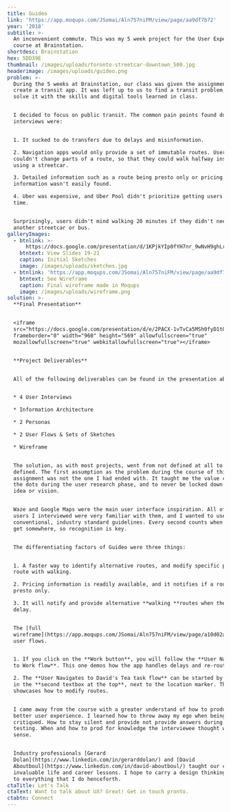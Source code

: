 ```yaml
---
title: Guideo
link: 'https://app.moqups.com/JSomai/Aln757niFM/view/page/aa9df7b72'
year: '2018'
subtitle: >-
  An inconvenient commute. This was my 5 week project for the User Experience
  course at Brainstation. 
shortdesc: Brainstation
hex: 5DD39E
thumbnail: /images/uploads/toronto-streetcar-downtown_500.jpg
headerimage: /images/uploads/guideo.png
problem: >-
  During the 5 weeks at Brainstation, our class was given the assignment to
  create a transit app. It was left up to us to find a transit problem, and
  solve it with the skills and digital tools learned in class. 


  I decided to focus on public transit. The common pain points found during user
  interviews were:


  1. It sucked to do transfers due to delays and misinformation.

  2. Navigation apps would only provide a set of immutable routes. Users
  couldn't change parts of a route, so that they could walk halfway instead of
  using a streetcar.

  3. Detailed information such as a route being presto only or pricing
  information wasn't easily found.

  4. Uber was expensive, and Uber Pool didn't prioritize getting users there on
  time.


  Surprisingly, users didn't mind walking 20 minutes if they didn't need to take
  another streetcar or bus.
galleryImages:
  - btnlink: >-
      https://docs.google.com/presentation/d/1KPjkYIp0fYH7nr_9wNvH9ghLr2fq919R9YWtwUM6rik/edit?usp=sharing
    btntext: View Slides 19-21
    caption: Initial Sketches
    image: /images/uploads/sketches.jpg
  - btnlink: 'https://app.moqups.com/JSomai/Aln757niFM/view/page/aa9df7b72'
    btntext: See Wireframe
    caption: Final wireframe made in Moqups
    image: /images/uploads/wireframe.png
solution: >-
  **Final Presentation**


  <iframe
  src="https://docs.google.com/presentation/d/e/2PACX-1vTvCa5MSh0fyD1tQCqV3YM9CzS3OdqIe2KsXeEfSmFtWMNt9OOAx4u-JJH7P-4TWyqlvBOnMfd0ArB-/embed?start=false&loop=false&delayms=3000"
  frameborder="0" width="960" height="569" allowfullscreen="true"
  mozallowfullscreen="true" webkitallowfullscreen="true"></iframe>


  **Project Deliverables**


  All of the following deliverables can be found in the presentation above.


  * 4 User Interviews

  * Information Architecture

  * 2 Personas

  * 2 User Flows & Sets of Sketches

  * Wireframe


  The solution, as with most projects, went from not defined at all to very well
  defined. The first assumption as the problem during the course of this
  assignment was not the one I had ended with. It taught me the value connecting
  the dots during the user research phase, and to never be locked down to one
  idea or vision. 


  Waze and Google Maps were the main user interface inspiration. All of the
  users I interviewed were very familiar with them, and I wanted to use
  conventional, industry standard guidelines. Every second counts when trying to
  get somewhere, so recognition is key.


  The differentiating factors of Guideo were three things:


  1. A faster way to identify alternative routes, and modify specific parts of a
  route with walking.

  2. Pricing information is readily available, and it notifies if a route is
  presto only.

  3. It will notify and provide alternative **walking **routes when there is a
  delay.


  The [full
  wireframe](https://app.moqups.com/JSomai/Aln757niFM/view/page/a10d02abc) has 2
  user flows. 


  1. If you click on the **Work button**, you will follow the **User Navigates
  to Work flow**. This one demos how the app handles delays and re-routes.

  2. The **User Navigates to David's Tea task flow** can be started by clicking
  in the **second textbox at the top**, next to the location marker. This flow
  showcases how to modify routes.


  I came away from the course with a greater understand of how to produce a
  better user experience. I learned how to throw away my ego when being
  critiqued. How to stay silent and provide not provide answers during user
  testing. When and how to prod for knowledge the interviewee thought was common
  sense.


  Industry professionals [Gerard
  Dolan](https://www.linkedin.com/in/gerarddolan/) and [David
  Aboutboul](https://www.linkedin.com/in/david-aboutboul/) taught our class
  invaluable life and career lessons. I hope to carry a design thinking approach
  to everything that I do henceforth.
ctaTitle: Let's Talk
ctaText: Want to talk about UX? Great! Get in touch pronto.
ctabtn: Connect
---
```


